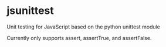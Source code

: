 # jsunittest
Unit testing for JavaScript based on the python unittest module

Currently only supports assert, assertTrue, and assertFalse.
